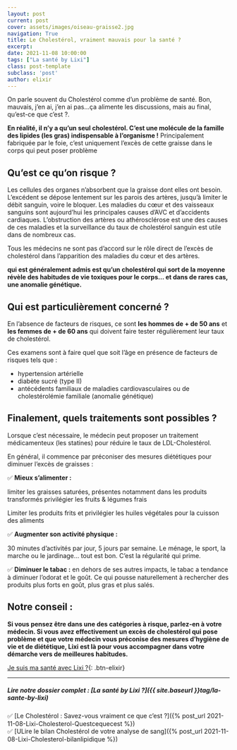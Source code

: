 ```yaml
---
layout: post
current: post
cover: assets/images/oiseau-graisse2.jpg
navigation: True
title: Le Cholestérol, vraiment mauvais pour la santé ?
excerpt: 
date: 2021-11-08 10:00:00
tags: ["La santé by Lixi"]
class: post-template
subclass: 'post'
author: elixir
---
```

On parle souvent du Cholestérol comme d’un problème de santé. Bon, mauvais, j’en ai, j’en ai pas...ça alimente les discussions, mais au final, qu’est-ce que c’est ?.

**En réalité, il n’y a qu’un seul cholestérol. C’est une molécule de la famille des lipides (les gras) indispensable à l’organisme !**
Principalement fabriquée par le foie, c’est uniquement l’excès de cette graisse dans le corps qui peut poser problème

## Qu’est ce qu’on risque ?

Les cellules des organes n’absorbent que la graisse dont elles ont besoin. L’excédent se dépose lentement sur les parois des artères, jusqu’à limiter le débit sanguin, voire le bloquer.
Les maladies du cœur et des vaisseaux sanguins sont aujourd’hui les principales causes d’AVC et d’accidents cardiaques. L’obstruction des artères ou athérosclérose est une des causes de ces maladies et la surveillance du taux de cholestérol sanguin est utile dans de nombreux cas.

Tous les médecins ne sont pas d’accord sur le rôle direct de l’excès de cholestérol dans l’apparition des maladies du cœur et des artères.

**qui est généralement admis est qu’un cholestérol qui sort de la moyenne révèle des habitudes de vie toxiques pour le corps… et dans de rares cas, une anomalie génétique.**

## Qui est particulièrement concerné ?

En l’absence de facteurs de risques, ce sont **les hommes de + de 50 ans** et **les femmes de + de 60 ans** qui doivent faire tester régulièrement leur taux de cholestérol.

Ces examens sont à faire quel que soit l’âge en présence de facteurs de risques tels que :
- hypertension artérielle
- diabète sucré (type II)
- antécédents familiaux de maladies cardiovasculaires ou de cholestérolémie familiale (anomalie génétique)

## Finalement, quels traitements sont possibles ?

Lorsque c’est nécessaire, le médecin peut proposer un traitement médicamenteux (les statines) pour réduire le taux de LDL-Cholestérol.

En général, il commence par préconiser des mesures diététiques pour diminuer l’excès de graisses :

✅ **Mieux s’alimenter :**

limiter les graisses saturées, présentes notamment dans les produits transformés
privilégier les fruits & légumes frais

Limiter les produits frits et privilégier les huiles végétales pour la cuisson des aliments

✅ **Augmenter son activité physique :**

30 minutes d’activités par jour, 5 jours par semaine. Le ménage, le sport, la marche ou le jardinage… tout est bon. C’est la régularité qui prime.

✅ **Diminuer le tabac :** en dehors de ses autres impacts, le tabac a tendance à diminuer l’odorat et le goût. Ce qui pousse naturellement à rechercher des produits plus forts en goût, plus gras et plus salés.

## Notre conseil :

**Si vous pensez être dans une des catégories à risque, parlez-en à votre médecin.
Si vous avez effectivement un excès de cholestérol qui pose problème et que votre médecin vous préconise des mesures d’hygiène de vie et de diététique, Lixi est là pour vous accompagner dans votre démarche vers de meilleures habitudes.**

[Je suis ma santé avec Lixi ?](https://www.lixi-sante.fr/){: .btn-elixir}


---
  
##### Lire notre dossier complet : [La santé by Lixi ?]({{ site.baseurl }}tag/la-sante-by-lixi)

✅ [Le Cholestérol : Savez-vous vraiment ce que c’est ?]({% post_url 2021-11-08-Lixi-Cholesterol-Questcequecest %})  
✅ [ULire le bilan Cholestérol de votre analyse de sang]({% post_url 2021-11-08-Lixi-Cholesterol-bilanlipidique %})  
 



